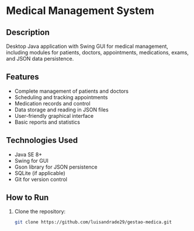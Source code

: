 # Medical Management System

## Description

Desktop Java application with Swing GUI for medical management, including modules for patients, doctors, appointments, medications, exams, and JSON data persistence.

## Features

- Complete management of patients and doctors  
- Scheduling and tracking appointments  
- Medication records and control  
- Data storage and reading in JSON files  
- User-friendly graphical interface  
- Basic reports and statistics  

## Technologies Used

- Java SE 8+  
- Swing for GUI  
- Gson library for JSON persistence  
- SQLite (if applicable)  
- Git for version control  

## How to Run

1. Clone the repository:  
   ```bash
   git clone https://github.com/luisandrade29/gestao-medica.git
